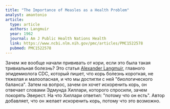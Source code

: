 ```yaml
---
title: "The Importance of Measles as a Health Problem"
analyst: amantonio
article:
  type: article
  authors: Langmuir
  year: 1962
  journal: Am J Public Health Nations Health
  link: https://www.ncbi.nlm.nih.gov/pmc/articles/PMC1522578
  pubmed: PMC1522578
---
```


Зачем же вообще начали прививать от кори, если это была такая тривиальная болезнь?
Это статья [Alexander Langmuir](https://en.wikipedia.org/wiki/Alexander_Langmuir), главного эпидемиологa CDC, который пишет, что корь болезнь короткая, не тяжелая и малоопасная, и что мы достигли с ней "биологического баланса".
Затем на вопрос, зачем он хочет искоренить корь, он отвечает словами Эдмунда Хиллари, которого спросили, зачем покорять Эверест. На что Хиллари ответил: "потому что он есть". Автор добавляет, что он желает искоренить корь, потому что это возможно.
